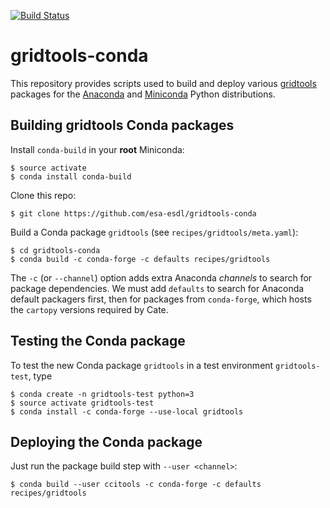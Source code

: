 [![Build Status](https://travis-ci.org/esa-esdl/gridtools-conda.svg?branch=master)](https://travis-ci.org/esa-esdl/gridtools-conda)


# gridtools-conda

This repository provides scripts used to build and deploy various 
[gridtools](https://github.com/esa-esdl/gridtools) packages
for the [Anaconda](https://www.continuum.io/) and
[Miniconda](https://conda.io/miniconda.html) Python distributions.
 

## Building gridtools Conda packages

Install `conda-build` in your **root** Miniconda:

    $ source activate
    $ conda install conda-build
    
Clone this repo:
    
    $ git clone https://github.com/esa-esdl/gridtools-conda
    
Build a Conda package `gridtools` (see `recipes/gridtools/meta.yaml`):
    
    $ cd gridtools-conda
    $ conda build -c conda-forge -c defaults recipes/gridtools
     
The `-c` (or `--channel`) option adds extra Anaconda *channels* to search for package 
dependencies. We must add `defaults` to search for Anaconda default packagers first, then
for packages from `conda-forge`, which hosts the `cartopy` versions required by Cate.

## Testing the Conda package

To test the new Conda package `gridtools` in a test environment `gridtools-test`, type
     
    $ conda create -n gridtools-test python=3
    $ source activate gridtools-test
    $ conda install -c conda-forge --use-local gridtools

## Deploying the Conda package

Just run the package build step with `--user <channel>`:

    $ conda build --user ccitools -c conda-forge -c defaults recipes/gridtools
